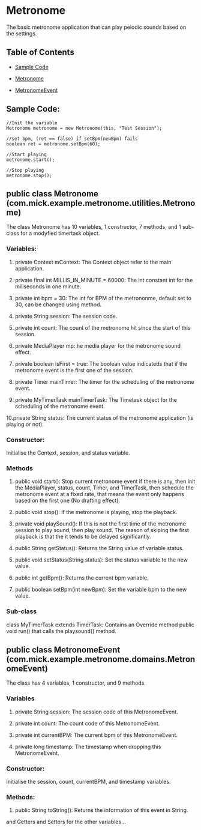 # Metronome

The basic metronome application that can play peiodic sounds based on the settings.

## Table of Contents
* [Sample Code](https://github.com/Mick609/Metronome/blob/master/README.md#sample-code)

* [Metronome](https://github.com/Mick609/Metronome/blob/master/README.md#public-class-metronome-commickexamplemetronomeutilitiesmetronome)

* [MetronomeEvent](https://github.com/Mick609/Metronome/blob/master/README.md#public-class-metronomeevent-commickexamplemetronomedomainsmetronomeevent)

## Sample Code:

```
//Init the variable
Metronome metronome = new Metronome(this, "Test Session");

//set bpm, (ret == false) if setBpm(newBpm) fails
boolean ret = metronome.setBpm(60);

//Start playing
metronome.start();

//Stop playing
metronome.stop();
```

## public class Metronome (com.mick.example.metronome.utilities.Metronome)

The class Metronome has 10 variables, 1 constructor, 7 methods, and 1 sub-class for a modyfied timertask object.

### Variables:

1. private Context mContext: The Context object refer to the main application.

2. private final int MILLIS_IN_MINUTE = 60000: The int constant int for the miliseconds in one minute.

3. private int bpm = 30: The int for BPM of the metrononme, default set to 30, can be changed using method.

4. private String session: The session code.

5. private int count: The count of the metronome hit since the start of this session.

6. private MediaPlayer mp: he media player for the metronome sound effect.

7. private boolean isFirst = true: The boolean value indicateds that if the metronome event is the first one of the session. 

8. private Timer mainTimer: The timer for the scheduling of the metronome event.

9. private MyTimerTask mainTimerTask: The Timetask object for the scheduling of the metronome event.

10.private String status: The current status of the metronome application (is playing or not).

### Constructor:
Initialise the Context, session, and status variable.

### Methods

1. public void start(): Stop current metronome event if there is any, then init the MediaPlayer, status, count, Timer, and TimerTask, then schedule the metronome event at a fixed rate, that means the event only happens based on the first one (No drafting effect).

2. public void stop(): If the metronome is playing, stop the playback.

3. private void playSound(): If this is not the first time of the metronome session to play sound, then play sound. The reason of skiping the first playback is that the it tends to be delayed significantly.

4. public String getStatus(): Returns the String value of variable status.

5. public void setStatus(String status): Set the status variable to the new value.

6. public int getBpm(): Returns the current bpm variable.

7. public boolean setBpm(int newBpm): Set the variable bpm to the new value.

### Sub-class

class MyTimerTask extends TimerTask: Contains an Override method public void run() that calls the playsound() method.

## public class MetronomeEvent (com.mick.example.metronome.domains.MetronomeEvent)

The class has 4 variables, 1 constructor, and 9 methods.

### Variables

1. private String session: The session code of this MetronomeEvent.

2. private int count: The count code of this MetronomeEvent.

3. private int currentBPM: The current bpm of this MetronomeEvent.

4. private long timestamp: The timestamp when dropping this MetronomeEvent.

### Constructor:

Initialise the session, count, currentBPM, and timestamp variables.

### Methods:

1. public String toString(): Returns the information of this event in String.

and Getters and Setters for the other variables...
